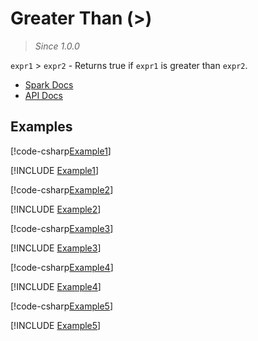 ﻿# Greater Than (>)

> _Since 1.0.0_

`expr1` > `expr2` - Returns true if `expr1` is greater than `expr2`.

* [Spark Docs](https://spark.apache.org/docs/latest/api/sql/index.html#_14)
* [API Docs](xref:TypedSpark.NET.Columns.TypedOrdColumn`3.op_GreaterThan*)

## Examples

[!code-csharp[Example1](../../../TypedSpark.NET.Tests/Examples/GreaterThan.cs#Example1)]

[!INCLUDE [Example1](../../../TypedSpark.NET.Tests/Examples/__examples__/GreaterThan.Case1.md)]

[!code-csharp[Example2](../../../TypedSpark.NET.Tests/Examples/GreaterThan.cs#Example2)]

[!INCLUDE [Example2](../../../TypedSpark.NET.Tests/Examples/__examples__/GreaterThan.Case2.md)]

[!code-csharp[Example3](../../../TypedSpark.NET.Tests/Examples/GreaterThan.cs#Example3)]

[!INCLUDE [Example3](../../../TypedSpark.NET.Tests/Examples/__examples__/GreaterThan.Case3.md)]

[!code-csharp[Example4](../../../TypedSpark.NET.Tests/Examples/GreaterThan.cs#Example4)]

[!INCLUDE [Example4](../../../TypedSpark.NET.Tests/Examples/__examples__/GreaterThan.Case4.md)]

[!code-csharp[Example5](../../../TypedSpark.NET.Tests/Examples/GreaterThan.cs#Example5)]

[!INCLUDE [Example5](../../../TypedSpark.NET.Tests/Examples/__examples__/GreaterThan.Case5.md)]
